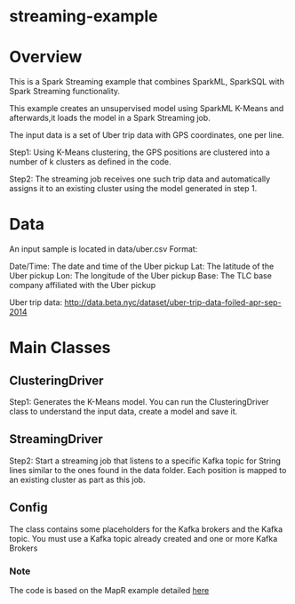 # streaming-example

# Overview
 This is a Spark Streaming example that combines SparkML, SparkSQL with Spark Streaming functionality.

This example creates an unsupervised model using SparkML K-Means and afterwards,it loads the model in a Spark Streaming
job.

The input data is a set of Uber trip data with GPS coordinates, one per line.

Step1: Using K-Means clustering, the GPS positions are clustered into a number of k clusters as defined in the code.

Step2: The streaming job receives one such trip data and automatically assigns it to an existing cluster using the
model generated in step 1.


# Data
An input sample is located in data/uber.csv
Format:

Date/Time: The date and time of the Uber pickup
Lat: The latitude of the Uber pickup
Lon: The longitude of the Uber pickup
Base: The TLC base company affiliated with the Uber pickup

Uber trip data: http://data.beta.nyc/dataset/uber-trip-data-foiled-apr-sep-2014

# Main Classes

## ClusteringDriver
Step1: Generates the K-Means model. You can run the ClusteringDriver class to understand the input data, create a
model and save it.

## StreamingDriver
Step2: Start a streaming job that listens to a specific Kafka topic for String lines similar to the ones found in the
 data folder. Each position is mapped to an existing cluster as part as this job.

## Config
The class contains some placeholders for the Kafka brokers and the Kafka topic. You must use a Kafka topic already
created and one or more Kafka Brokers


### Note

The code is based on the MapR example detailed <a href="https://mapr
.com/blog/monitoring-real-time-uber-data-using-spark-machine-learning-streaming-and-kafka-api-part-2/">  here </a>